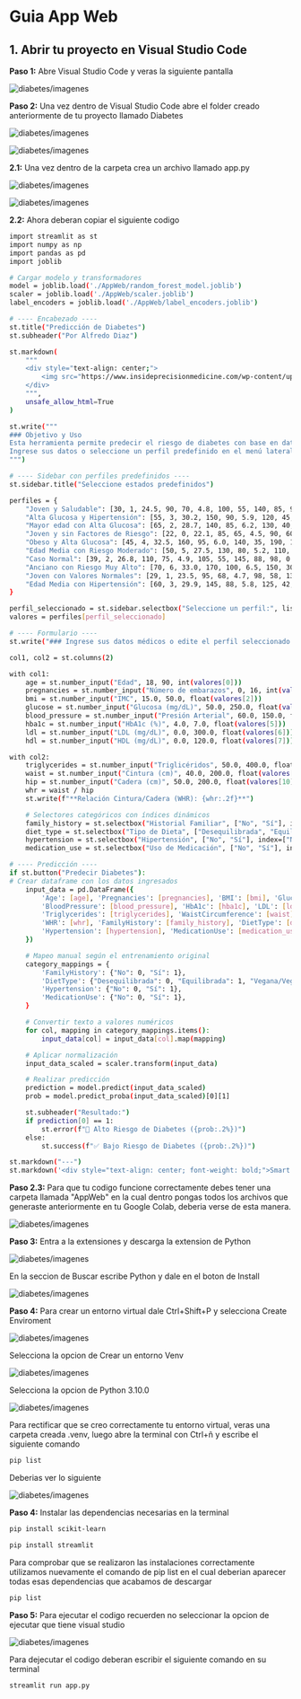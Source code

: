 # Guia App Web

## 1. Abrir tu proyecto en Visual Studio Code
**Paso 1:** Abre Visual Studio Code y veras la siguiente pantalla

![diabetes/imagenes](https://github.com/adiacla/diabetes/blob/main/imagenes/PantallaInicioVsC.PNG?raw=true)

**Paso 2:** Una vez dentro de Visual Studio Code abre el folder creado anteriormente de tu proyecto llamado Diabetes

![diabetes/imagenes](https://github.com/adiacla/diabetes/blob/main/imagenes/AbrirFolderVsc.PNG?raw=true)

![diabetes/imagenes](https://github.com/adiacla/diabetes/blob/main/imagenes/SeleccionarCarpeta.PNG?raw=true)

**2.1:** Una vez dentro de la carpeta crea un archivo llamado app.py

![diabetes/imagenes](https://github.com/adiacla/diabetes/blob/main/imagenes/NewFile.png?raw=true)

![diabetes/imagenes](https://github.com/adiacla/diabetes/blob/main/imagenes/PythonFile.png?raw=true)

**2.2:** Ahora deberan copiar el siguiente codigo

```bash
import streamlit as st
import numpy as np
import pandas as pd
import joblib

# Cargar modelo y transformadores
model = joblib.load('./AppWeb/random_forest_model.joblib')
scaler = joblib.load('./AppWeb/scaler.joblib')
label_encoders = joblib.load('./AppWeb/label_encoders.joblib')

# ---- Encabezado ----
st.title("Predicción de Diabetes")
st.subheader("Por Alfredo Diaz")

st.markdown(
    """
    <div style="text-align: center;">
        <img src="https://www.insideprecisionmedicine.com/wp-content/uploads/2019/01/360.jpeg" width="300">
    </div>
    """,
    unsafe_allow_html=True
)

st.write("""
### Objetivo y Uso
Esta herramienta permite predecir el riesgo de diabetes con base en datos médicos.
Ingrese sus datos o seleccione un perfil predefinido en el menú lateral.
""")

# ---- Sidebar con perfiles predefinidos ----
st.sidebar.title("Seleccione estados predefinidos")

perfiles = {
    "Joven y Saludable": [30, 1, 24.5, 90, 70, 4.8, 100, 55, 140, 85, 95, 0.85, "No", "Desequilibrada", "No", "No"],
    "Alta Glucosa y Hipertensión": [55, 3, 30.2, 150, 90, 5.9, 120, 45, 180, 95, 105, 0.90, "Si", "Desequilibrada", "Si", "No"],
    "Mayor edad con Alta Glucosa": [65, 2, 28.7, 140, 85, 6.2, 130, 40, 170, 100, 110, 0.92, "Si", "Desequilibrada", "Si", "No"],
    "Joven y sin Factores de Riesgo": [22, 0, 22.1, 85, 65, 4.5, 90, 60, 130, 80, 90, 0.89, "No", "Desequilibrada", "No", "No"],
    "Obeso y Alta Glucosa": [45, 4, 32.5, 160, 95, 6.0, 140, 35, 190, 110, 115, 0.95, "Si", "Equilibrada", "Si", "No"],
    "Edad Media con Riesgo Moderado": [50, 5, 27.5, 130, 80, 5.2, 110, 50, 150, 90, 100, 0.90, "Si", "Desequilibrada", "Si", "No"],
    "Caso Normal": [39, 2, 26.8, 110, 75, 4.9, 105, 55, 145, 88, 98, 0.88, "No", "Desequilibrada", "No", "No"],
    "Anciano con Riesgo Muy Alto": [70, 6, 33.0, 170, 100, 6.5, 150, 30, 200, 120, 125, 1.00, "Si", "Equilibrada", "Si", "No"],
    "Joven con Valores Normales": [29, 1, 23.5, 95, 68, 4.7, 98, 58, 135, 82, 92, 0.86, "No", "Desequilibrada", "No", "No"],
    "Edad Media con Hipertensión": [60, 3, 29.9, 145, 88, 5.8, 125, 42, 175, 98, 108, 0.93, "Si", "Equilibrada", "Si", "No"]
}

perfil_seleccionado = st.sidebar.selectbox("Seleccione un perfil:", list(perfiles.keys()))
valores = perfiles[perfil_seleccionado]

# ---- Formulario ----
st.write("### Ingrese sus datos médicos o edite el perfil seleccionado:")

col1, col2 = st.columns(2)

with col1:
    age = st.number_input("Edad", 18, 90, int(valores[0]))
    pregnancies = st.number_input("Número de embarazos", 0, 16, int(valores[1]))
    bmi = st.number_input("IMC", 15.0, 50.0, float(valores[2]))
    glucose = st.number_input("Glucosa (mg/dL)", 50.0, 250.0, float(valores[3]))
    blood_pressure = st.number_input("Presión Arterial", 60.0, 150.0, float(valores[4]))
    hba1c = st.number_input("HbA1c (%)", 4.0, 7.0, float(valores[5]))
    ldl = st.number_input("LDL (mg/dL)", 0.0, 300.0, float(valores[6]))
    hdl = st.number_input("HDL (mg/dL)", 0.0, 120.0, float(valores[7]))

with col2:
    triglycerides = st.number_input("Triglicéridos", 50.0, 400.0, float(valores[8]))
    waist = st.number_input("Cintura (cm)", 40.0, 200.0, float(valores[9]))
    hip = st.number_input("Cadera (cm)", 50.0, 200.0, float(valores[10]))
    whr = waist / hip
    st.write(f"**Relación Cintura/Cadera (WHR): {whr:.2f}**")

    # Selectores categóricos con índices dinámicos
    family_history = st.selectbox("Historial Familiar", ["No", "Sí"], index=["No", "Si"].index(valores[12]))
    diet_type = st.selectbox("Tipo de Dieta", ["Desequilibrada", "Equilibrada", "Vegana/Vegetariana"], index=["Desequilibrada", "Equilibrada", "Vegana/Vegetariana"].index(valores[13]))
    hypertension = st.selectbox("Hipertensión", ["No", "Sí"], index=["No", "Si"].index(valores[14]))
    medication_use = st.selectbox("Uso de Medicación", ["No", "Sí"], index=["No", "Si"].index(valores[15]))

# ---- Predicción ----
if st.button("Predecir Diabetes"):
# Crear dataframe con los datos ingresados
    input_data = pd.DataFrame({
        'Age': [age], 'Pregnancies': [pregnancies], 'BMI': [bmi], 'Glucose': [glucose],
        'BloodPressure': [blood_pressure], 'HbA1c': [hba1c], 'LDL': [ldl], 'HDL': [hdl],
        'Triglycerides': [triglycerides], 'WaistCircumference': [waist], 'HipCircumference': [hip],
        'WHR': [whr], 'FamilyHistory': [family_history], 'DietType': [diet_type],
        'Hypertension': [hypertension], 'MedicationUse': [medication_use]
    })

    # Mapeo manual según el entrenamiento original
    category_mappings = {
        'FamilyHistory': {"No": 0, "Sí": 1},
        'DietType': {"Desequilibrada": 0, "Equilibrada": 1, "Vegana/Vegetariana": 2},
        'Hypertension': {"No": 0, "Sí": 1},
        'MedicationUse': {"No": 0, "Sí": 1},
    }

    # Convertir texto a valores numéricos
    for col, mapping in category_mappings.items():
        input_data[col] = input_data[col].map(mapping)

    # Aplicar normalización
    input_data_scaled = scaler.transform(input_data)

    # Realizar predicción
    prediction = model.predict(input_data_scaled)
    prob = model.predict_proba(input_data_scaled)[0][1]

    st.subheader("Resultado:")
    if prediction[0] == 1:
        st.error(f"🛑 Alto Riesgo de Diabetes ({prob:.2%})")
    else:
        st.success(f"✅ Bajo Riesgo de Diabetes ({prob:.2%})")

st.markdown("---")
st.markdown('<div style="text-align: center; font-weight: bold;">Smart Region Lab - 2025</div>', unsafe_allow_html=True)
```

**Paso 2.3:** Para que tu codigo funcione correctamente debes tener una carpeta llamada "AppWeb" en la cual dentro pongas todos los archivos que generaste anteriormente en tu Google Colab, deberia verse de esta manera.

![diabetes/imagenes](https://github.com/adiacla/diabetes/blob/main/imagenes/Carpeta.png?raw=true)


**Paso 3:** Entra a la extensiones y descarga la extension de Python

![diabetes/imagenes](https://github.com/adiacla/diabetes/blob/main/imagenes/ExtensionesVsc.PNG?raw=true)

En la seccion de Buscar escribe Python y dale en el boton de Install

![diabetes/imagenes](https://github.com/adiacla/diabetes/blob/main/imagenes/PyhtonExtension.PNG?raw=true)

**Paso 4:** Para crear un entorno virtual dale Ctrl+Shift+P y selecciona Create Enviroment

![diabetes/imagenes](https://github.com/adiacla/diabetes/blob/main/imagenes/Ctrl+Shift+P.png?raw=true)

Selecciona la opcion de Crear un entorno Venv

![diabetes/imagenes](https://github.com/adiacla/diabetes/blob/main/imagenes/VenvSeleccionar.PNG?raw=true)

Selecciona la opcion de Python 3.10.0

![diabetes/imagenes](https://github.com/adiacla/diabetes/blob/main/imagenes/Python10.PNG?raw=true)

Para rectificar que se creo correctamente tu entorno virtual, veras una carpeta creada .venv, luego abre la terminal con Ctrl+ñ y escribe el siguiente comando

```bash
pip list
```
Deberias ver lo siguiente

![diabetes/imagenes](https://github.com/adiacla/diabetes/blob/main/imagenes/PipList.PNG?raw=true)


**Paso 4:** Instalar las dependencias necesarias en la terminal

```bash
pip install scikit-learn
```

```bash
pip install streamlit
```

Para comprobar que se realizaron las instalaciones correctamente utilizamos nuevamente el comando de pip list en el cual deberian aparecer todas esas dependencias que acabamos de descargar

```bash
pip list
```

**Paso 5:** Para ejecutar el codigo recuerden no seleccionar la opcion de ejecutar que tiene visual studio

![diabetes/imagenes](https://github.com/adiacla/diabetes/blob/main/imagenes/NoEjecutar.png?raw=true)

Para dejecutar el codigo deberan escribir el siguiente comando en su terminal

```bash
streamlit run app.py
```


